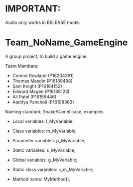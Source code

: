 # IMPORTANT:
Audio only works in RELEASE mode.

# Team_NoName_GameEngine
A group project, to build a game engine.

Team Members:
- Connor Rowland (P16204361)
- Thomas Masdin (P16189498)
- Sam Knight (P16184152)
- Edward Magee (P16188123)
- Ali Patel (P16199446)
- Aaditya Pancholi (P16198363)

Naming standard, Snake/Camel case, examples:
- Local variables: l_MyVariable;
- Class variables: m_MyVariable;
- Parameter variables: p_MyVariable;
- Static variables: s_MyVariable;
- Global variables: g_MyVariable;
- Static class variables: s_m_MyVariable;

- Method name: MyMethod();
